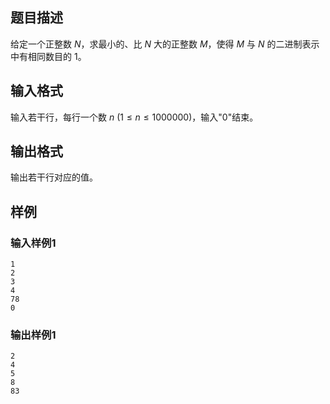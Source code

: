 ## 题目描述
给定一个正整数 $N$，求最小的、比 $N$ 大的正整数 $M$，使得 $M$ 与 $N$ 的二进制表示中有相同数目的 $1$。

## 输入格式
输入若干行，每行一个数 $n$ ($1 \leq n \leq 1000000$)，输入"0"结束。

## 输出格式
输出若干行对应的值。

## 样例

### 输入样例1
```
1
2
3
4
78
0
```

### 输出样例1
```
2
4
5
8
83
```